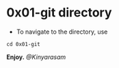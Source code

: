 # 0x01-git directory

* To navigate to the directory, use
~~~~~
cd 0x01-git
~~~~~

**Enjoy.**
*@Kinyarasam*
